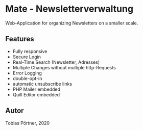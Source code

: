 # Mate - Newsletterverwaltung

Web-Application for organizing Newsletters on a smaller scale.


## Features

- Fully responsive
- Secure Login
- Real-Time Search (Newsletter, Adresses)
- Multiple Changes without multiple http-Requests
- Error Logging
- double-opt-in
- automatic unsubscribe links
- PHP Mailer embedded
- Quill Editor embedded

## Autor

Tobias Pörtner, 2020
